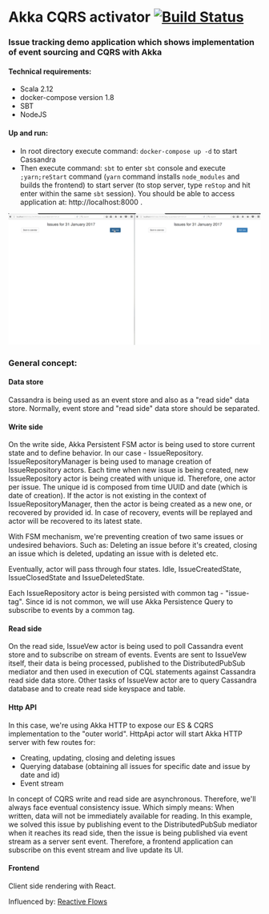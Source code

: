 # Akka CQRS activator [![Build Status](https://travis-ci.org/BranislavLazic/akka-cqrs-activator.svg)](https://travis-ci.org/BranislavLazic/akka-cqrs-activator)

### Issue tracking demo application which shows implementation of event sourcing and CQRS with Akka

#### Technical requirements:

- Scala 2.12
- docker-compose version 1.8
- SBT
- NodeJS

#### Up and run:

- In root directory execute command: `docker-compose up -d` to start Cassandra
- Then execute command: `sbt` to enter `sbt` console and execute `;yarn;reStart` command 
(`yarn` command installs `node_modules` and builds the frontend) to start server 
(to stop server, type `reStop` and hit enter within the same `sbt` session).
  You should be able to access application at: http://localhost:8000 .

![alt text](images/issue-tracker.gif)

### General concept:

#### Data store

Cassandra is being used as an event store and also as a "read side" data store. Normally, event store
and "read side" data store should be separated.

#### Write side

On the write side, Akka Persistent FSM actor is being used to store current state and to define behavior.
In our case - IssueRepository.
IssueRepositoryManager is being used to manage creation of IssueRepository actors.
Each time when new issue is being created, new IssueRepository actor is being created with unique id. Therefore,
one actor per issue. The unique id is composed from time UUID and date (which is date of creation).
If the actor is not existing in the context of IssueRepositoryManager, then the actor is being created as a new one, or recovered
by provided id. In case of recovery, events will be replayed and actor will be recovered to its
latest state.

With FSM mechanism, we're preventing creation of two same issues or undesired behaviors. Such as:
Deleting an issue before it's created, closing an issue which is deleted, updating an issue with is deleted etc.

Eventually, actor will pass through four states. Idle, IssueCreatedState, IssueClosedState
and IssueDeletedState.

Each IssueRepository actor is being persisted with common tag - "issue-tag". Since id is not common, we will use
Akka Persistence Query to subscribe to events by a common tag.

#### Read side

On the read side, IssueVew actor is being used to poll Cassandra event store and to subscribe on stream of
events. Events are sent to IssueVew itself, their data is being processed, published to the DistributedPubSub mediator
and then used in execution of CQL statements against Cassandra read side data store.
Other tasks of IssueVew actor are to query Cassandra database and to create read side keyspace and table.

#### Http API

In this case, we're using Akka HTTP to expose our ES & CQRS implementation to the "outer world".
HttpApi actor will start Akka HTTP server with few routes for:

- Creating, updating, closing and deleting issues
- Querying database (obtaining all issues for specific date and issue by date and id)
- Event stream

In concept of CQRS write and read side are asynchronous. Therefore, we'll always face eventual consistency issue.
Which simply means: When written, data will not be immediately available for reading. In this example, we solved
this issue by publishing event to the DistributedPubSub mediator when it reaches its read side, then the issue is being
published via event stream as a server sent event. Therefore, a frontend application can subscribe on this event
stream and live update its UI.

#### Frontend

Client side rendering with React.

Influenced by: [Reactive Flows](https://github.com/hseeberger/reactive-flows)
